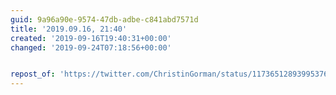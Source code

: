 ```yaml
---
guid: 9a96a90e-9574-47db-adbe-c841abd7571d
title: '2019.09.16, 21:40'
created: '2019-09-16T19:40:31+00:00'
changed: '2019-09-24T07:18:56+00:00'


repost_of: 'https://twitter.com/ChristinGorman/status/1173651289399537665?s=20'
---
```


